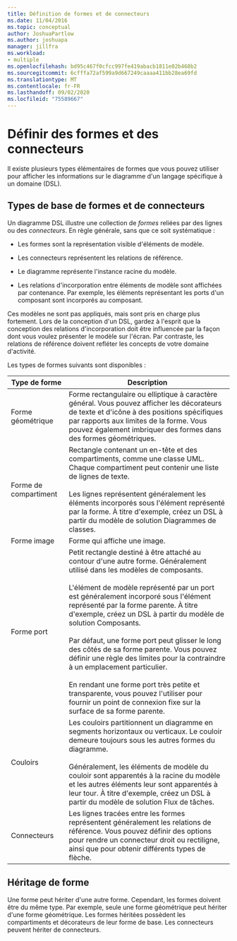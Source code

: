 ```yaml
---
title: Définition de formes et de connecteurs
ms.date: 11/04/2016
ms.topic: conceptual
author: JoshuaPartlow
ms.author: joshuapa
manager: jillfra
ms.workload:
- multiple
ms.openlocfilehash: bd95c467f0cfcc997fe419abacb1811e02b468b2
ms.sourcegitcommit: 6cfffa72af599a9d667249caaaa411bb28ea69fd
ms.translationtype: MT
ms.contentlocale: fr-FR
ms.lasthandoff: 09/02/2020
ms.locfileid: "75589667"
---
```

# <a name="define-shapes-and-connectors"></a>Définir des formes et des connecteurs

Il existe plusieurs types élémentaires de formes que vous pouvez utiliser pour afficher les informations sur le diagramme d'un langage spécifique à un domaine (DSL).

## <a name="basic-types-of-shapes-and-connectors"></a><a name="shapeTypes"></a> Types de base de formes et de connecteurs

Un diagramme DSL illustre une collection de *formes* reliées par des lignes ou des *connecteurs*. En règle générale, sans que ce soit systématique :

- Les formes sont la représentation visible d'éléments de modèle.

- Les connecteurs représentent les relations de référence.

- Le diagramme représente l'instance racine du modèle.

- Les relations d'incorporation entre éléments de modèle sont affichées par contenance. Par exemple, les éléments représentant les ports d'un composant sont incorporés au composant.

Ces modèles ne sont pas appliqués, mais sont pris en charge plus fortement. Lors de la conception d'un DSL, gardez à l'esprit que la conception des relations d'incorporation doit être influencée par la façon dont vous voulez présenter le modèle sur l'écran. Par contraste, les relations de référence doivent refléter les concepts de votre domaine d'activité.

Les types de formes suivants sont disponibles :

|Type de forme|Description|
|-|-|
|Forme géométrique|Forme rectangulaire ou elliptique à caractère général. Vous pouvez afficher les décorateurs de texte et d'icône à des positions spécifiques par rapports aux limites de la forme. Vous pouvez également imbriquer des formes dans des formes géométriques.|
|Forme de compartiment|Rectangle contenant un en-tête et des compartiments, comme une classe UML. Chaque compartiment peut contenir une liste de lignes de texte.<br /><br /> Les lignes représentent généralement les éléments incorporés sous l'élément représenté par la forme. À titre d'exemple, créez un DSL à partir du modèle de solution Diagrammes de classes.|
|Forme image|Forme qui affiche une image.|
|Forme port|Petit rectangle destiné à être attaché au contour d'une autre forme. Généralement utilisé dans les modèles de composants.<br /><br /> L'élément de modèle représenté par un port est généralement incorporé sous l'élément représenté par la forme parente. À titre d'exemple, créez un DSL à partir du modèle de solution Composants.<br /><br /> Par défaut, une forme port peut glisser le long des côtés de sa forme parente. Vous pouvez définir une règle des limites pour la contraindre à un emplacement particulier.<br /><br /> En rendant une forme port très petite et transparente, vous pouvez l'utiliser pour fournir un point de connexion fixe sur la surface de sa forme parente.|
|Couloirs|Les couloirs partitionnent un diagramme en segments horizontaux ou verticaux. Le couloir demeure toujours sous les autres formes du diagramme.<br /><br /> Généralement, les éléments de modèle du couloir sont apparentés à la racine du modèle et les autres éléments leur sont apparentés à leur tour. À titre d'exemple, créez un DSL à partir du modèle de solution Flux de tâches.|
|Connecteurs|Les lignes tracées entre les formes représentent généralement les relations de référence. Vous pouvez définir des options pour rendre un connecteur droit ou rectiligne, ainsi que pour obtenir différents types de flèche.|

## <a name="shape-inheritance"></a>Héritage de forme

Une forme peut hériter d'une autre forme. Cependant, les formes doivent être du même type. Par exemple, seule une forme géométrique peut hériter d'une forme géométrique. Les formes héritées possèdent les compartiments et décorateurs de leur forme de base. Les connecteurs peuvent hériter de connecteurs.
